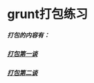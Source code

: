 # grunt打包练习
##### 打包的内容有：
##### [打包第一谈](http://www.cnblogs.com/yexiaochai/p/3594561.html)
##### [打包第二谈](http://www.cnblogs.com/yexiaochai/p/3602002.html)

